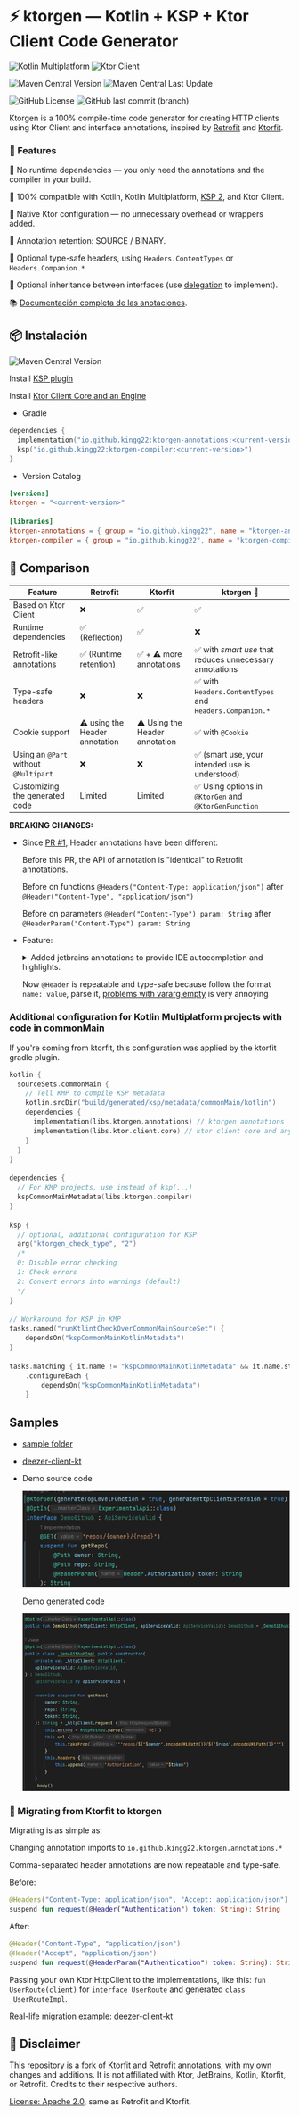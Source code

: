 # ⚡ ktorgen — Kotlin + KSP + Ktor Client Code Generator

![Kotlin Multiplatform](https://img.shields.io/badge/Kotlin_Multiplatform-%237F52FF.svg?style=flat-square&logo=kotlin&logoColor=white)
![Ktor Client](https://img.shields.io/badge/Ktor_Client-D93FD1.svg?style=flat-square&logo=ktor&logoColor=white&link=https%3A%2F%2Fktor.io%2F)

![Maven Central Version](https://img.shields.io/maven-central/v/io.github.kingg22/ktorgen-annotations)
![Maven Central Last Update](https://img.shields.io/maven-central/last-update/io.github.kingg22/ktorgen-annotations)

![GitHub License](https://img.shields.io/github/license/kingg22/ktorgen)
![GitHub last commit (branch)](https://img.shields.io/github/last-commit/kingg22/ktorgen/main)

Ktorgen is a 100% compile-time code generator for creating HTTP clients using Ktor Client and interface annotations, inspired by [Retrofit](https://github.com/square/retrofit) and [Ktorfit](https://github.com/Foso/Ktorfit).

### 📌 Features

🔹 No runtime dependencies — you only need the annotations and the compiler in your build.

🔹 100% compatible with Kotlin, Kotlin Multiplatform, [KSP 2](https://github.com/google/ksp), and Ktor Client.

🔹 Native Ktor configuration — no unnecessary overhead or wrappers added.

🔹 Annotation retention: SOURCE / BINARY.

🔹 Optional type-safe headers, using `Headers.ContentTypes` or `Headers.Companion.*`

🔹 Optional inheritance between interfaces (use [delegation](https://kotlinlang.org/docs/delegation.html) to implement).

📚 [Documentación completa de las anotaciones](https://kingg22.github.io/ktorgen/).

## 📦 Instalación
![Maven Central Version](https://img.shields.io/maven-central/v/io.github.kingg22/ktorgen-annotations)

Install [KSP plugin](https://github.com/google/ksp)

Install [Ktor Client Core and an Engine](https://ktor.io/docs/client-create-new-application.html#add-dependencies)

* Gradle
```kotlin
dependencies {
  implementation("io.github.kingg22:ktorgen-annotations:<current-version>")
  ksp("io.github.kingg22:ktorgen-compiler:<current-version>")
}
```

* Version Catalog
```toml
[versions]
ktorgen = "<current-version>"

[libraries]
ktorgen-annotations = { group = "io.github.kingg22", name = "ktorgen-annotations", version.ref = "ktorgen" }
ktorgen-compiler = { group = "io.github.kingg22", name = "ktorgen-compiler", version.ref = "ktorgen" }
```

## 🔄 Comparison
| Feature                               | Retrofit                       | Ktorfit                        | ktorgen 🚀                                              |
|---------------------------------------|--------------------------------|--------------------------------|---------------------------------------------------------|
| Based on Ktor Client                  | ❌                              | ✅                              | ✅                                                       |
| Runtime dependencies                  | ✅ (Reflection)                 | ✅                              | ❌                                                       |
| Retrofit-like annotations             | ✅ (Runtime retention)          | ✅ + ⚠️ more annotations        | ✅ with _smart use_ that reduces unnecessary annotations |
| Type-safe headers                     | ❌                              | ❌                              | ✅ with `Headers.ContentTypes` and `Headers.Companion.*` |
| Cookie support                        | ⚠️ using the Header annotation | ⚠️ Using the Header annotation | ✅ with `@Cookie`                                        |
| Using an `@Part` without `@Multipart` | ❌                              | ❌                              | ✅ (smart use, your intended use is understood)          |
| Customizing the generated code        | Limited                        | Limited                        | ✅ Using options in `@KtorGen` and `@KtorGenFunction`    |

**BREAKING CHANGES:**
- Since [PR #1](https://github.com/kingg22/ktorgen/pull/1), Header annotations have been different:

  Before this PR, the API of annotation is "identical" to Retrofit annotations.

  Before on functions `@Headers("Content-Type: application/json")` after `@Header("Content-Type", "application/json")`

  Before on parameters `@Header("Content-Type") param: String` after `@HeaderParam("Content-Type") param: String`

- Feature:

  <details>
  <summary> Added jetbrains annotations to provide IDE autocompletion and highlights. </summary>
  <br>
  <img src="docs/ide_pattern_matching.png" alt="ide_pattern_matching">
  <img src="docs/jetbrains_highlights.png" alt="jetbrains_highlights">
  </details>

  Now `@Header` is repeatable and type-safe because follow the format `name: value`, parse it, [problems with vararg empty](https://github.com/kingg22/ktorgen/commit/06e4e7fc4fdd2fd796d84ee8e959dfa61ff11646) is very annoying

### Additional configuration for Kotlin Multiplatform projects with code in commonMain
If you're coming from ktorfit, this configuration was applied by the ktorfit gradle plugin.
```kotlin
kotlin {
  sourceSets.commonMain {
    // Tell KMP to compile KSP metadata
    kotlin.srcDir("build/generated/ksp/metadata/commonMain/kotlin")
    dependencies {
      implementation(libs.ktorgen.annotations) // ktorgen annotations
      implementation(libs.ktor.client.core) // ktor client core and any plugins you need
    }
  }
}

dependencies {
  // For KMP projects, use instead of ksp(...)
  kspCommonMainMetadata(libs.ktorgen.compiler)
}

ksp {
  // optional, additional configuration for KSP
  arg("ktorgen_check_type", "2")
  /*
  0: Disable error checking
  1: Check errors
  2: Convert errors into warnings (default)
  */
}

// Workaround for KSP in KMP
tasks.named("runKtlintCheckOverCommonMainSourceSet") {
    dependsOn("kspCommonMainKotlinMetadata")
}

tasks.matching { it.name != "kspCommonMainKotlinMetadata" && it.name.startsWith("ksp") }
    .configureEach {
        dependsOn("kspCommonMainKotlinMetadata")
    }
```

## Samples
- [sample folder](https://github.com/kingg22/ktorgen/tree/main/sample)
- [deezer-client-kt](https://github.com/kingg22/deezer-client-kt)

- Demo source code

  ![Github api source code](docs/source_example.png)

  Demo generated code

  ![Github api generated code](docs/generated_example.png)

### 🔁 Migrating from Ktorfit to ktorgen
Migrating is as simple as:

Changing annotation imports to `io.github.kingg22.ktorgen.annotations.*`

Comma-separated header annotations are now repeatable and type-safe.

Before:

```kotlin
@Headers("Content-Type: application/json", "Accept: application/json")
suspend fun request(@Header("Authentication") token: String): String
```

After:

```kotlin
@Header("Content-Type", "application/json")
@Header("Accept", "application/json")
suspend fun request(@HeaderParam("Authentication") token: String): String
```

Passing your own Ktor HttpClient to the implementations, like this: `fun UserRoute(client)` for `interface UserRoute` and generated `class _UserRouteImpl`.

Real-life migration example: [deezer-client-kt](https://github.com/kingg22/deezer-client-kt/commit/98e7ccc360dc62861c6e9030650f681a99cddceb)

## 📜 Disclaimer
This repository is a fork of Ktorfit and Retrofit annotations, with my own changes and additions.
It is not affiliated with Ktor, JetBrains, Kotlin, Ktorfit, or Retrofit.
Credits to their respective authors.

[License: Apache 2.0](https://github.com/kingg22/ktorgen/blob/main/LICENSE.txt), same as Retrofit and Ktorfit.
